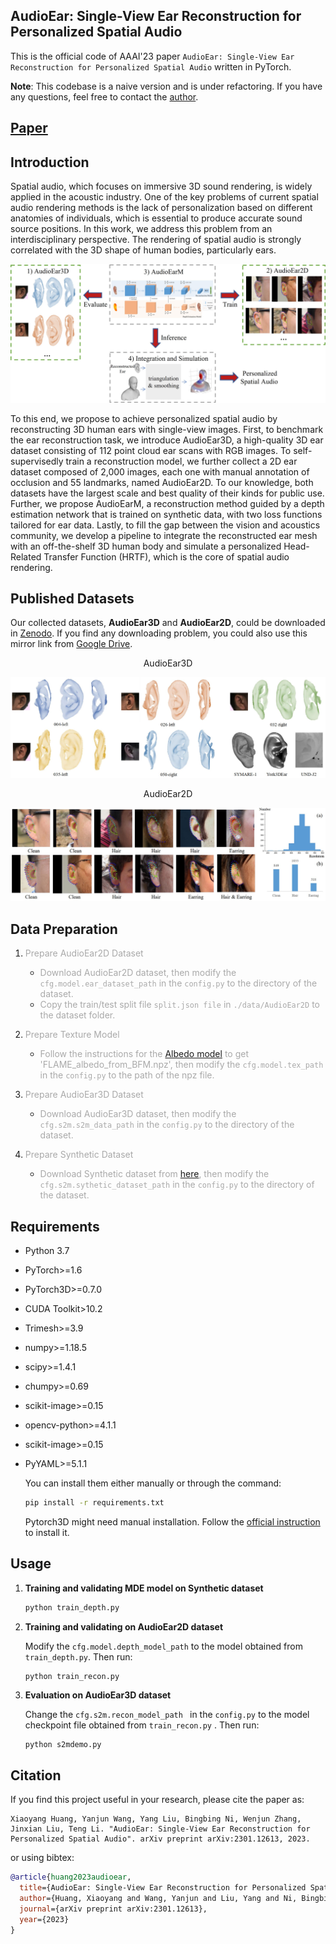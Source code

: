 ## AudioEar: Single-View Ear Reconstruction for Personalized Spatial Audio

This is the official code of AAAI'23 paper ``AudioEar: Single-View Ear Reconstruction for Personalized Spatial Audio`` written in PyTorch.

**Note**: This codebase is a naive version and is under refactoring. If you have any questions, feel free to contact the <a href="mailto:huangxiaoyang@sjtu.edu.cn">author</a>.

## [Paper](https://arxiv.org/abs/2301.12613)

## Introduction

Spatial audio, which focuses on immersive 3D sound rendering, is widely applied in the acoustic industry. One of the key problems of current spatial audio rendering methods is the lack of personalization based on different anatomies of individuals, which is essential to produce accurate sound source positions. In this work, we address this problem from an interdisciplinary perspective. The rendering of spatial audio is strongly correlated with the 3D shape of human bodies, particularly ears. 

![](./assets/pipeline.jpg)

To this end, we propose to achieve personalized spatial audio by reconstructing 3D human ears with single-view images. First, to benchmark the ear reconstruction task, we introduce AudioEar3D, a high-quality 3D ear dataset consisting of 112 point cloud ear scans with RGB images. To self-supervisedly train a reconstruction model, we further collect a 2D ear dataset composed of 2,000 images, each one with manual annotation of occlusion and 55 landmarks, named AudioEar2D. To our knowledge, both datasets have the largest scale and best quality of their kinds for public use. Further, we propose AudioEarM, a reconstruction method guided by a depth estimation network that is trained on synthetic data, with two loss functions tailored for ear data. Lastly, to fill the gap between the vision and acoustics community, we develop a pipeline to integrate the reconstructed ear mesh with an off-the-shelf 3D human body and simulate a personalized Head-Related Transfer Function (HRTF), which is the core of spatial audio rendering.

## Published Datasets

Our collected datasets, **AudioEar3D** and **AudioEar2D**, could be downloaded in [Zenodo](https://zenodo.org/record/7581758#.Y9iGcHBByNd).  If you find any downloading problem, you could also use this mirror link from [Google Drive](https://drive.google.com/drive/folders/1fWTtaFVkEAgLQRz55h8jQt7eJ6omFjxK?usp=sharing). 

<center>AudioEar3D</center>

![](./assets/audioear3d.jpg)

<center>AudioEar2D</center>

![](./assets/audioear2d.jpg)


## Data Preparation

1. <font color=#A9A9A9>Prepare AudioEar2D Dataset</font>

   - <font color=#A9A9A9>Download AudioEar2D dataset, then modify the ``cfg.model.ear_dataset_path`` in the ``config.py`` to the directory of the dataset.</font>
   - <font color=#A9A9A9>Copy the train/test split file ``split.json file`` in ``./data/AudioEar2D`` to the dataset folder.</font>
   
2. <font color=#A9A9A9>Prepare Texture Model</font>
   
   - <font color=#A9A9A9>Follow the instructions for the [Albedo model](https://github.com/TimoBolkart/BFM_to_FLAME) to get 'FLAME_albedo_from_BFM.npz', then modify the ``cfg.model.tex_path`` in the ``config.py`` to the path of the npz file.</font>
   
3. <font color=#A9A9A9>Prepare AudioEar3D Dataset</font>
   
   - <font color=#A9A9A9>Download AudioEar3D dataset, then modify the ``cfg.s2m.s2m_data_path`` in the ``config.py`` to the directory of the dataset. </font>
   
4. <font color=#A9A9A9>Prepare Synthetic Dataset</font>

   - <font color=#A9A9A9>Download Synthetic dataset from [here](None), then modify the ``cfg.s2m.sythetic_dataset_path`` in the ``config.py`` to the directory of the dataset. </font>


## Requirements


- Python 3.7 

- PyTorch>=1.6

- PyTorch3D>=0.7.0

- CUDA Toolkit>10.2

- Trimesh>=3.9

- numpy>=1.18.5

- scipy>=1.4.1 

- chumpy>=0.69

- scikit-image>=0.15 

- opencv-python>=4.1.1 

- scikit-image>=0.15

- PyYAML>=5.1.1 

  You can install them either manually or through the command:

  ``` bash
  pip install -r requirements.txt
  ```

  Pytorch3D might need manual installation. Follow the [official instruction](https://github.com/facebookresearch/pytorch3d) to install it.




## Usage

1. **Training and validating MDE model on Synthetic dataset**

   ```python
   python train_depth.py
   ```

2. **Training and validating on AudioEar2D dataset**

   Modify the  ``cfg.model.depth_model_path``  to the model obtained from ``train_depth.py``. Then run:

   ```python
   python train_recon.py
   ```

3. **Evaluation on AudioEar3D dataset**

   Change the ``cfg.s2m.recon_model_path `` in the ``config.py`` to the model checkpoint file obtained from ``train_recon.py`` . Then run:

   ```
   python s2mdemo.py
   ```

## Citation

If you find this project useful in your research, please cite the paper as:

```
Xiaoyang Huang, Yanjun Wang, Yang Liu, Bingbing Ni, Wenjun Zhang, Jinxian Liu, Teng Li. "AudioEar: Single-View Ear Reconstruction for Personalized Spatial Audio". arXiv preprint arXiv:2301.12613, 2023.
```

or using bibtex:

``` bibtex
@article{huang2023audioear,
  title={AudioEar: Single-View Ear Reconstruction for Personalized Spatial Audio},
  author={Huang, Xiaoyang and Wang, Yanjun and Liu, Yang and Ni, Bingbing and Zhang Wenjun and Liu Jinxian and Li, Teng},
  journal={arXiv preprint arXiv:2301.12613},
  year={2023}
}
```